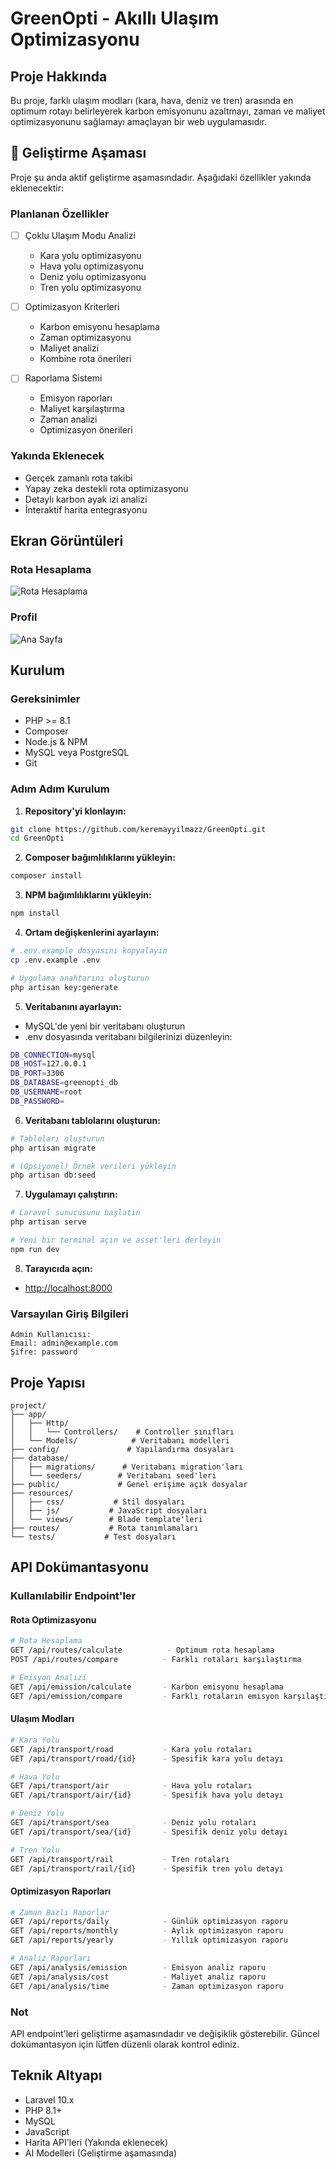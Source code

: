# GreenOpti - Akıllı Ulaşım Optimizasyonu

## Proje Hakkında
Bu proje, farklı ulaşım modları (kara, hava, deniz ve tren) arasında en optimum rotayı belirleyerek karbon emisyonunu azaltmayı, zaman ve maliyet optimizasyonunu sağlamayı amaçlayan bir web uygulamasıdır.

## 🚧 Geliştirme Aşaması
Proje şu anda aktif geliştirme aşamasındadır. Aşağıdaki özellikler yakında eklenecektir:

### Planlanan Özellikler
- [ ] Çoklu Ulaşım Modu Analizi
  - Kara yolu optimizasyonu
  - Hava yolu optimizasyonu
  - Deniz yolu optimizasyonu
  - Tren yolu optimizasyonu

- [ ] Optimizasyon Kriterleri
  - Karbon emisyonu hesaplama
  - Zaman optimizasyonu
  - Maliyet analizi
  - Kombine rota önerileri

- [ ] Raporlama Sistemi
  - Emisyon raporları
  - Maliyet karşılaştırma
  - Zaman analizi
  - Optimizasyon önerileri

### Yakında Eklenecek
- Gerçek zamanlı rota takibi
- Yapay zeka destekli rota optimizasyonu
- Detaylı karbon ayak izi analizi
- İnteraktif harita entegrasyonu

## Ekran Görüntüleri

### Rota Hesaplama
![Rota Hesaplama](screenshots/calculations.png)

### Profil
![Ana Sayfa](screenshots/account_settings.png)

## Kurulum

### Gereksinimler
- PHP >= 8.1
- Composer
- Node.js & NPM
- MySQL veya PostgreSQL
- Git

### Adım Adım Kurulum

1. **Repository'yi klonlayın:**
```bash
git clone https://github.com/keremayyilmazz/GreenOpti.git
cd GreenOpti
```

2. **Composer bağımlılıklarını yükleyin:**
```bash
composer install
```

3. **NPM bağımlılıklarını yükleyin:**
```bash
npm install
```

4. **Ortam değişkenlerini ayarlayın:**
```bash
# .env.example dosyasını kopyalayın
cp .env.example .env

# Uygulama anahtarını oluşturun
php artisan key:generate
```

5. **Veritabanını ayarlayın:**
- MySQL'de yeni bir veritabanı oluşturun
- .env dosyasında veritabanı bilgilerinizi düzenleyin:
```bash
DB_CONNECTION=mysql
DB_HOST=127.0.0.1
DB_PORT=3306
DB_DATABASE=greenopti_db
DB_USERNAME=root
DB_PASSWORD=
```

6. **Veritabanı tablolarını oluşturun:**
```bash
# Tabloları oluşturun
php artisan migrate

# (Opsiyonel) Örnek verileri yükleyin
php artisan db:seed
```

7. **Uygulamayı çalıştırın:**
```bash
# Laravel sunucusunu başlatın
php artisan serve

# Yeni bir terminal açın ve asset'leri derleyin
npm run dev
```

8. **Tarayıcıda açın:**
- [http://localhost:8000](http://localhost:8000)

### Varsayılan Giriş Bilgileri
```
Admin Kullanıcısı:
Email: admin@example.com
Şifre: password
```

## Proje Yapısı

```
project/
├── app/
│   ├── Http/
│   │   └── Controllers/    # Controller sınıfları
│   └── Models/            # Veritabanı modelleri
├── config/               # Yapılandırma dosyaları
├── database/
│   ├── migrations/      # Veritabanı migration'ları
│   └── seeders/        # Veritabanı seed'leri
├── public/             # Genel erişime açık dosyalar
├── resources/
│   ├── css/           # Stil dosyaları
│   ├── js/           # JavaScript dosyaları
│   └── views/        # Blade template'leri
├── routes/           # Rota tanımlamaları
└── tests/           # Test dosyaları
```

## API Dokümantasyonu

### Kullanılabilir Endpoint'ler

#### Rota Optimizasyonu
```bash
# Rota Hesaplama
GET /api/routes/calculate          - Optimum rota hesaplama
POST /api/routes/compare          - Farklı rotaları karşılaştırma

# Emisyon Analizi
GET /api/emission/calculate       - Karbon emisyonu hesaplama
GET /api/emission/compare         - Farklı rotaların emisyon karşılaştırması
```

#### Ulaşım Modları
```bash
# Kara Yolu
GET /api/transport/road           - Kara yolu rotaları
GET /api/transport/road/{id}      - Spesifik kara yolu detayı

# Hava Yolu
GET /api/transport/air            - Hava yolu rotaları
GET /api/transport/air/{id}       - Spesifik hava yolu detayı

# Deniz Yolu
GET /api/transport/sea            - Deniz yolu rotaları
GET /api/transport/sea/{id}       - Spesifik deniz yolu detayı

# Tren Yolu
GET /api/transport/rail           - Tren rotaları
GET /api/transport/rail/{id}      - Spesifik tren yolu detayı
```

#### Optimizasyon Raporları
```bash
# Zaman Bazlı Raporlar
GET /api/reports/daily            - Günlük optimizasyon raporu
GET /api/reports/monthly          - Aylık optimizasyon raporu
GET /api/reports/yearly           - Yıllık optimizasyon raporu

# Analiz Raporları
GET /api/analysis/emission        - Emisyon analiz raporu
GET /api/analysis/cost            - Maliyet analiz raporu
GET /api/analysis/time            - Zaman optimizasyon raporu
```

### Not
API endpoint'leri geliştirme aşamasındadır ve değişiklik gösterebilir. Güncel dokümantasyon için lütfen düzenli olarak kontrol ediniz.

## Teknik Altyapı
- Laravel 10.x
- PHP 8.1+
- MySQL
- JavaScript
- Harita API'leri (Yakında eklenecek)
- AI Modelleri (Geliştirme aşamasında)

